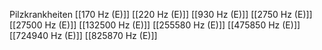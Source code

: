 Pilzkrankheiten
[[170 Hz (E)]]
[[220 Hz (E)]]
[[930 Hz (E)]]
[[2750 Hz (E)]]
[[27500 Hz (E)]]
[[132500 Hz (E)]]
[[255580 Hz (E)]]
[[475850 Hz (E)]]
[[724940 Hz (E)]]
[[825870 Hz (E)]]